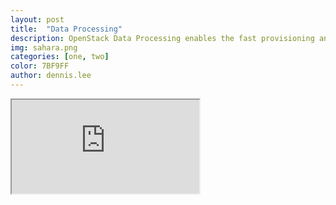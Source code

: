 ```yaml
---
layout: post
title:  "Data Processing"
description: OpenStack Data Processing enables the fast provisioning and easy management of Hadoop clusters on OpenStack. Hadoop is used to store and analyze large amounts of data, which is usually unstructured but can be a combination of both complex and structured data.
img: sahara.png
categories: [one, two]
color: 7BF9FF
author: dennis.lee
---
```

<iframe src="https://docs.google.com/document/d/e/2PACX-1vTOWZcAy9N5d_nNI5FdgogxN4qbUQ-AVIS2Jtc3gRHXw22-k1Ser8C9qW8Oaqel-F1QOeGGjMVHmDyE/pub?embedded=true"></iframe>
